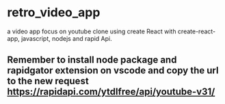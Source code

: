 # retro_video_app
a video app focus on youtube clone using create React with create-react-app, javascript, nodejs and rapid Api.
## Remember to install node package and rapidgator extension on vscode and copy the url to the new request https://rapidapi.com/ytdlfree/api/youtube-v31/
